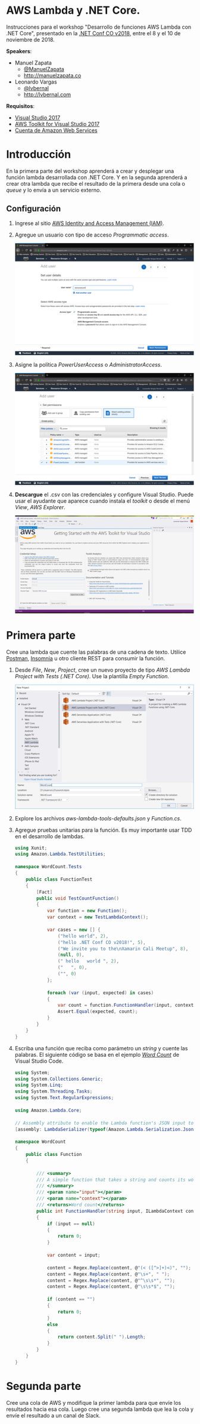 # AWS Lambda y .NET Core.

Instrucciones para el workshop "Desarrollo de funciones AWS Lambda con .NET Core", presentado en la [.NET Conf CO v2018](http://co.netconf.global/es), entre el 8 y el 10 de noviembre de 2018.

__Speakers__:
* Manuel Zapata
    * [@ManuelZapata](http://twitter.com/manuelzapata)
    * http://manuelzapata.co
* Leonardo Vargas
    * [@lvbernal](http://twitter.com/lvbernal)
    * http://lvbernal.com

__Requisitos__:
* [Visual Studio 2017](https://visualstudio.microsoft.com/downloads)
* [AWS Toolkit for Visual Studio 2017](https://marketplace.visualstudio.com/items?itemName=AmazonWebServices.AWSToolkitforVisualStudio2017)
* [Cuenta de Amazon Web Services](https://aws.amazon.com/)

# Introducción

En la primera parte del workshop aprenderá a crear y desplegar una función lambda desarrollada con .NET Core. Y en la segunda aprenderá a crear otra lambda que recibe el resultado de la primera desde una cola o _queue_ y lo envía a un servicio externo.

## Configuración

1. Ingrese al sitio [AWS Identity and Access Management (IAM)](https://console.aws.amazon.com/iam/home?region=us-east-1#/users).

2. Agregue un usuario con tipo de acceso _Programmatic access_.

    ![Image](./img/iam1.png)

3. Asigne la política _PowerUserAccess_ o _AdministratorAccess_.

    ![Image](./img/iam2.png)

4. __Descargue__ el .csv con las credenciales y configure Visual Studio. Puede usar el ayudante que aparece cuando instala el _toolkit_ o desde el menú _View_, _AWS Explorer_.

    ![Image](./img/toolkit.png)

# Primera parte

Cree una lambda que cuente las palabras de una cadena de texto. Utilice [Postman](https://www.getpostman.com/), [Insomnia](https://insomnia.rest/) u otro cliente REST para consumir la función.

1. Desde _File_, _New_, _Project_, cree un nuevo proyecto de tipo _AWS Lambda Project with Tests (.NET Core)_. Use la plantilla _Empty Function_.

    ![Image](./img/new.png)

2. Explore los archivos _aws-lambda-tools-defaults.json_ y _Function.cs_.

3. Agregue pruebas unitarias para la función. Es muy importante usar TDD en el desarrollo de lambdas.

    ``` C#
    using Xunit;
    using Amazon.Lambda.TestUtilities;

    namespace WordCount.Tests
    {
        public class FunctionTest
        {
            [Fact]
            public void TestCountFunction()
            {
                var function = new Function();
                var context = new TestLambdaContext();

                var cases = new [] {
                    ("hello world", 2),
                    ("hello .NET Conf CO v2018!", 5),
                    ("We invite you to the\nXamarin Cali Meetup", 8),
                    (null, 0),
                    (" hello   world ", 2),
                    ("   ", 0),
                    ("", 0)
                };

                foreach (var (input, expected) in cases)
                {
                    var count = function.FunctionHandler(input, context);
                    Assert.Equal(expected, count);
                }
            }
        }
    }
    ```

4. Escriba una función que reciba como parámetro un _string_ y cuente las palabras. El siguiente código se basa en el ejemplo [_Word Count_](https://code.visualstudio.com/docs/extensions/example-word-count) de Visual Studio Code.

    ``` C#
    using System;
    using System.Collections.Generic;
    using System.Linq;
    using System.Threading.Tasks;
    using System.Text.RegularExpressions;

    using Amazon.Lambda.Core;

    // Assembly attribute to enable the Lambda function's JSON input to be converted into a .NET class.
    [assembly: LambdaSerializer(typeof(Amazon.Lambda.Serialization.Json.JsonSerializer))]

    namespace WordCount
    {
        public class Function
        {

            /// <summary>
            /// A simple function that takes a string and counts its words
            /// </summary>
            /// <param name="input"></param>
            /// <param name="context"></param>
            /// <returns>Word count</returns>
            public int FunctionHandler(string input, ILambdaContext context)
            {
                if (input == null)
                {
                    return 0;
                }

                var content = input;

                content = Regex.Replace(content, @"(< ([^>]+)<)", "");
                content = Regex.Replace(content, @"\s+", " ");
                content = Regex.Replace(content, @"^\s\s*", "");
                content = Regex.Replace(content, @"\s\s*$", "");

                if (content == "")
                {
                    return 0;
                }
                else
                {
                    return content.Split(" ").Length;
                }
            }
        }
    }
    ```

# Segunda parte

Cree una cola de AWS y modifique la primer lambda para que envíe los resultados hacia esa cola. Luego cree una segunda lambda que lea la cola y envíe el resultado a un canal de Slack.